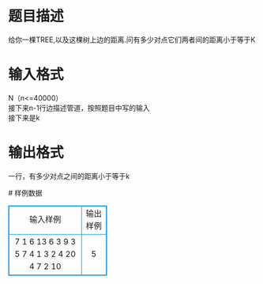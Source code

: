 # 

 
 # 题目描述 
<p>
给你一棵TREE,以及这棵树上边的距离.问有多少对点它们两者间的距离小于等于K<br></p> 

 
 # 输入格式 
<p>
N（n<=40000）<br>接下来n-1行边描述管道，按照题目中写的输入<br>接下来是k<br></p> 

 
 # 输出格式 
<p>
一行，有多少对点之间的距离小于等于k<br></p> 
# 样例数据
<style>
        table,table tr th, table tr td { border:1px solid #0094ff; }
        table { width: 200px; min-height: 25px; line-height: 25px; text-align: center; border-collapse: collapse;}   
    </style>
<table>
	<tr>
		<td>输入样例</td>
		<td>输出样例</td>
	</tr>
<tr><td>7
1 6 13 
6 3 9 
3 5 7 
4 1 3 
2 4 20 
4 7 2 
10
</td><td>5</td></tr></table>
